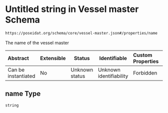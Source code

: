 # Untitled string in Vessel master Schema

```txt
https://poseidat.org/schema/core/vessel-master.json#/properties/name
```

The name of the vessel master


| Abstract            | Extensible | Status         | Identifiable            | Custom Properties | Additional Properties | Access Restrictions | Defined In                                                                     |
| :------------------ | ---------- | -------------- | ----------------------- | :---------------- | --------------------- | ------------------- | ------------------------------------------------------------------------------ |
| Can be instantiated | No         | Unknown status | Unknown identifiability | Forbidden         | Allowed               | none                | [vessel-master.json\*](schemas/core/vessel-master.json "open original schema") |

## name Type

`string`
